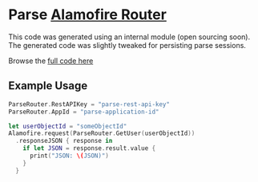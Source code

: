 # Parse [Alamofire Router](https://github.com/Alamofire/Alamofire#crud--authorization)
This code was generated using an internal module (open sourcing soon). The generated code was slightly tweaked for persisting parse sessions.

Browse the [full code here](https://github.com/mglagola/parse-alamofire-router/blob/master/ParseRouter/ParseRouter.swift)

## Example Usage

```swift
ParseRouter.RestAPIKey = "parse-rest-api-key"
ParseRouter.AppId = "parse-application-id"

let userObjectId = "someObjectId"
Alamofire.request(ParseRouter.GetUser(userObjectId))
  .responseJSON { response in
    if let JSON = response.result.value {
      print("JSON: \(JSON)")
    }
  }
```
